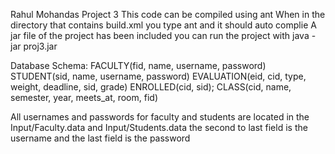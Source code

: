Rahul Mohandas
Project 3
This code can be compiled using ant
    When in the directory that contains build.xml you type ant and it should auto complie
    A jar file of the project has been included you can run the project with java -jar proj3.jar

Database Schema:
    FACULTY(fid, name, username, password)
    STUDENT(sid, name, username, password)
    EVALUATION(eid, cid, type, weight, deadline, sid, grade)
    ENROLLED(cid, sid);
    CLASS(cid, name, semester, year, meets_at, room, fid)

All usernames and passwords for faculty and students are located in the Input/Faculty.data and Input/Students.data
    the second to last field is the username and the last field is the password

